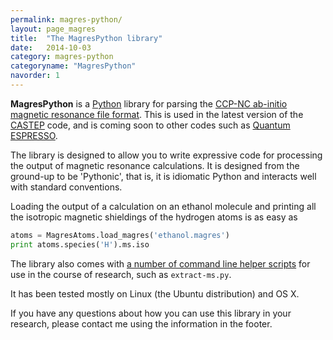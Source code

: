 ```yaml
---
permalink: magres-python/
layout: page_magres
title:  "The MagresPython library"
date:   2014-10-03
category: magres-python
categoryname: "MagresPython"
navorder: 1
---
```


**MagresPython** is a [Python](http://www.python.org/) library for parsing the [CCP-NC ab-initio magnetic resonance file format](http://www.ccpnc.ac.uk/pmwiki.php/CCPNC/Fileformat). This is used in the latest version of the [CASTEP](http://www.castep.org/) code, and is coming soon to other codes such as [Quantum ESPRESSO](http://www.quantum-espresso.org/).

The library is designed to allow you to write expressive code for processing the output of magnetic resonance calculations. It is designed from the ground-up to be 'Pythonic', that is, it is idiomatic Python and interacts well with standard conventions.

Loading the output of a calculation on an ethanol molecule and printing all the isotropic magnetic shieldings of the hydrogen atoms is as easy as

```python
atoms = MagresAtoms.load_magres('ethanol.magres')
print atoms.species('H').ms.iso
```

The library also comes with [a number of command line helper scripts](/magres-python/scripts) for use in the course of research, such as `extract-ms.py`.

It has been tested mostly on Linux (the Ubuntu distribution) and OS X.

If you have any questions about how you can use this library in your research, please contact me using the information in the footer.
